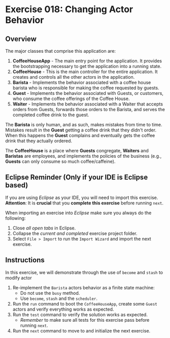 # Exercise 018: Changing Actor Behavior

## Overview
The major classes that comprise this application are:

1. **CoffeeHouseApp** - The main entry point for the application. It provides the bootstrapping necessary to get the application into a running state.
2. **CoffeeHouse** - This is the main controller for the entire application. It creates and controls all the other actors in the application.
3. **Barista** - Implements the behavior associated with a coffee house barista who is responsible for making the coffee requested by guests.
4. **Guest** - Implements the behavior associated with Guests, or customers, who consume the coffee offerings of the Coffee House.
5. **Waiter** - Implements the behavior associated with a Waiter that accepts orders from Guests, forwards those orders to the Barista, and serves the completed coffee drink to the guest.

The **Barista** is only human, and as such, makes mistakes from time to time. Mistakes result in the **Guest** getting a coffee drink that they didn't order. When this happens the **Guest** complains and eventually gets the coffee drink that they actually ordered. 

The **CoffeeHouse** is a place where **Guests** congregate, **Waiters** and **Baristas** are employees, and implements the policies of the business (e.g., **Guests** can only consume so much coffee/caffeine).

## Eclipse Reminder (Only if your IDE is Eclipse based)

If you are using *Eclipse* as your IDE, you will need to import this exercise. **Attention**: It is **crucial** that you **complete this exercise** before running `next`.

When importing an exercise into *Eclipse* make sure you always do the following:

1. Close *all open tabs* in Eclipse.
2. Collapse the *current and completed* exercise project folder.
3. Select `File > Import` to run the `Import Wizard` and import the next exercise.

## Instructions

In this exercise, we will demonstrate through the use of `become` and `stash` to modify actor

1. Re-implement the `Barista` actors behavior as a finite state machine:
    - Do not use the `busy` method.
    - Use `become`, `stash` and the `scheduler`.
2. Run the `run` command to boot the `CoffeeHouseApp`, create some `Guest` actors and verify everything works as expected.
3. Run the `test` command to verify the solution works as expected.
    - *Remember* to make sure all tests for this exercise pass before running `next`.
4. Run the `next` command to move to and initialize the next exercise.
